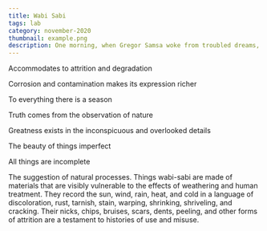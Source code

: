 ```yaml
---
title: Wabi Sabi
tags: lab
category: november-2020
thumbnail: example.png
description: One morning, when Gregor Samsa woke from troubled dreams, he found himself transformed in his bed into a horrible vermin. He lay on his armour-like back, and if he lifted his head a little he could see his brown belly, slightly domed and divided by arches into stiff sections.
---
```


Accommodates to attrition and degradation

Corrosion and contamination makes its expression richer

To everything there is a season

Truth comes from the observation of nature

Greatness exists in the inconspicuous and overlooked details

The beauty of things imperfect

All things are incomplete

The suggestion of natural processes. Things wabi-sabi are made of materials that are visibly vulnerable to the effects of weathering and human treatment. They record the sun, wind, rain, heat, and cold in a language of discoloration, rust, tarnish, stain, warping, shrinking, shriveling, and cracking. Their nicks, chips, bruises, scars, dents, peeling, and other forms of attrition are a testament to histories of use and misuse.